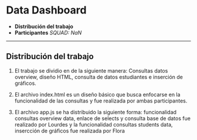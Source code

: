 # Data Dashboard

* **Distribución del trabajo**
* **Participantes** _SQUAD: NaN_

***

## Distribución del trabajo

1. El trabajo se dividio en de la siguiente manera: Consultas datos overview, diseño HTML, consulta de datos estudiantes e inserción de gráficos.

2. El archivo index.html es un diseño básico que busca enfocarse en la funcionalidad de las consultas y fue realizada por ambas participantes.

3. El archivo app.js se ha distribuido la siguiente forma: funcionalidad consultas overview data, enlace de selects y consulta base de datos fue realizado por Lourdes y la funcionalidad consultas students data, insercción de gráficos fue realizada por Flora
